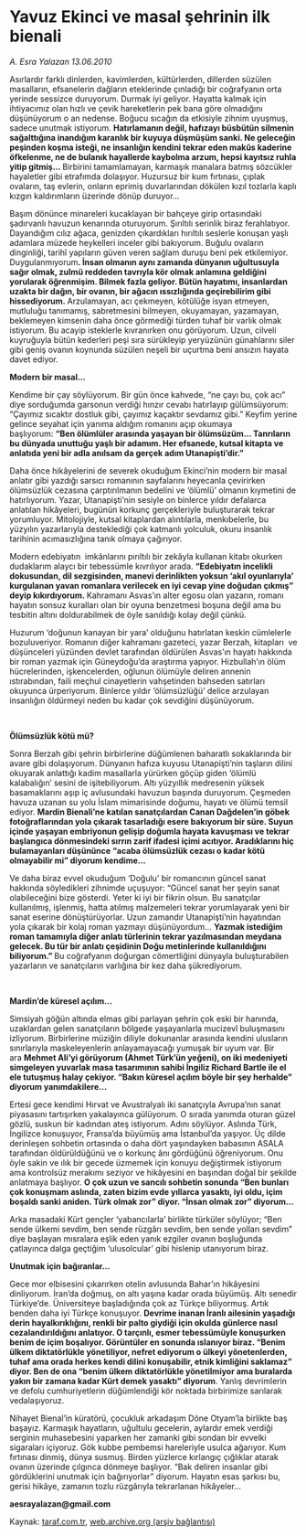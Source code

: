 # Yavuz Ekinci ve masal şehrinin ilk bienali

*A. Esra Yalazan 13.06.2010*

<div class="yazi">
<p>Asırlardır farklı dinlerden, kavimlerden, kültürlerden, dillerden süzülen masalların, efsanelerin dağların eteklerinde çınladığı bir coğrafyanın orta yerinde sessizce duruyorum. Durmak iyi geliyor. Hayatta kalmak için ihtiyacımız olan hızlı ve çevik hareketlerin pek bana göre olmadığını düşünüyorum o an nedense. Boğucu sıcağın da etkisiyle zihnim uyuşmuş, sadece unutmak istiyorum. <b>Hatırlamanın değil, hafızayı büsbütün silmenin sağalttığına inandığım karanlık bir kuyuya düşmüşüm sanki. Ne geleceğin peşinden koşma isteği, ne insanlığın kendini tekrar eden makûs kaderine öfkelenme, ne de bulanık hayallerde kaybolma arzum, hepsi kayıtsız ruhla yitip gitmiş... </b>Birbirini tamamlamayan, karmaşık manalara batmış sözcükler hayaletler gibi etrafımda dolaşıyor. Huzursuz bir kum fırtınası, çıplak ovaların, taş evlerin, onların eprimiş duvarlarından dökülen kızıl tozlarla kaplı kızgın kaldırımların üzerinde dönüp duruyor...</p>
<p>Başım dönünce minareleri kucaklayan bir bahçeye girip ortasındaki şadırvanlı havuzun kenarında oturuyorum. Şırıltılı serinlik biraz ferahlatıyor. Dayandığım cılız ağaca, genizden çıkardıkları hırıltılı seslerle konuşan yaşlı adamlara müzede heykelleri inceler gibi bakıyorum. Buğulu ovaların dinginliği, tarihî yapıların güven veren sağlam duruşu beni pek etkilemiyor. Duygulanmıyorum<b>. İnsan olmanın aynı zamanda dünyanın uğultusuyla sağır olmak, zulmü reddeden tavrıyla kör olmak anlamına geldiğini yorularak öğrenmişim. Bilmek fazla geliyor. Bütün hayatımı, insanlardan uzakta bir dağın, bir ovanın, bir ağacın ıssızlığında geçirebilirim gibi hissediyorum. </b>Arzulamayan, acı çekmeyen, kötülüğe isyan etmeyen, mutluluğu tanımamış, sabretmesini bilmeyen, okuyamayan, yazamayan, beklemeyen kimsenin daha önce görmediği türden tuhaf bir varlık olmak istiyorum. Bu acayip isteklerle kıvranırken onu görüyorum. Uzun, cilveli kuyruğuyla bütün kederleri peşi sıra sürükleyip yeryüzünün günahlarını siler gibi geniş ovanın koynunda süzülen neşeli bir uçurtma beni ansızın hayata davet ediyor.  <br/></p>
<p><b>Modern bir masal...</b></p>
<p>Kendime bir çay söylüyorum. Bir gün önce kahvede, “ne çayı bu, çok acı” diye sorduğumda garsonun verdiği hınzır cevabı hatırlayıp gülümsüyorum: “Çayımız sıcaktır dostluk gibi, çayımız kaçaktır sevdamız gibi.” Keyfim yerine gelince seyahat için yanıma aldığım romanını açıp okumaya başlıyorum: <b>“Ben ölümlüler arasında yaşayan bir ölümsüzüm... Tanrıların bu dünyada unuttuğu yaşlı bir adamım. Her efsanede, kutsal kitapta ve anlatıda yeni bir adla anılsam da gerçek adım Utanapişti’dir.”</b></p>
<p>Daha önce hikâyelerini de severek okuduğum Ekinci’nin modern bir masal anlatır gibi yazdığı sarsıcı romanının sayfalarını heyecanla çevirirken ölümsüzlük cezasına çarptırılmanın bedelini ve ‘ölümlü’ olmanın kıymetini de hatırlıyorum. Yazar, Utanapişti’nin sesiyle on binlerce yıldır defalarca anlatılan hikâyeleri, bugünün korkunç gerçekleriyle buluşturarak tekrar yorumluyor. Mitolojiyle, kutsal kitaplardan alıntılarla, menkıbelerle, bu yüzyılın yazarlarıyla desteklediği çok katmanlı yolculuk, okuru insanlık tarihinin acımasızlığına tanık olmaya çağırıyor.</p>
<p>Modern edebiyatın  imkânlarını pırıltılı bir zekâyla kullanan kitabı okurken dudaklarım alaycı bir tebessümle kıvrılıyor arada. <b>“Edebiyatın incelikli dokusundan, dil sezgisinden, manevi derinlikten yoksun ‘akıl oyunlarıyla’ kurgulanan yavan romanlara verilecek en iyi cevap yine doğudan çıkmış” deyip kıkırdıyorum. </b>Kahramanı Asvas’ın alter egosu olan yazarın, romanı hayatın sonsuz kuralları olan bir oyuna benzetmesi boşuna değil ama bu tesbitin altını doldurabilmek de öyle sanıldığı kolay değil çünkü.</p>
<p>Huzurum ‘doğunun kanayan bir yara’ olduğunu hatırlatan keskin cümlelerle bozuluveriyor. Romanın diğer kahramanı gazeteci, yazar Berzah, kitapları  ve düşünceleri yüzünden devlet tarafından öldürülen Asvas’ın hayatı hakkında bir roman yazmak için Güneydoğu’da araştırma yapıyor. Hizbullah’ın ölüm hücrelerinden, işkencelerden, oğlunun ölümüyle deliren annenin ıstırabından, faili meçhul cinayetlerin vahşetinden bahseden satırları okuyunca ürperiyorum. Binlerce yıldır ‘ölümsüzlüğü’ delice arzulayan insanlığın öldürmeyi neden bu kadar çok sevdiğini düşünüyorum.</p>
<p>    </p>
<p><b>Ölümsüzlük kötü mü?</b></p>
<p>Sonra Berzah gibi şehrin birbirlerine düğümlenen baharatlı sokaklarında bir avare gibi dolaşıyorum. Dünyanın hafıza kuyusu Utanapişti’nin taşların dilini okuyarak anlattığı kadim masallarla yürürken göçüp giden ‘ölümlü kalabalığın’ sesini de işitebiliyorum. Altı yüzyıllık medresenin yüksek basamaklarını aşıp iç avlusundaki havuzun başında duruyorum. Çeşmeden havuza uzanan su yolu İslam mimarisinde doğumu, hayatı ve ölümü temsil ediyor. <b>Mardin Bienali’ne katılan sanatçılardan Canan Dağdelen’in göbek fotoğraflarından yola çıkarak tasarladığı esere bakıyorum bir süre. Suyun içinde yaşayan embriyonun gelişip doğumla hayata kavuşması ve tekrar başlangıca dönmesindeki sırrın zarif ifadesi içimi acıtıyor. Aradıklarını hiç bulamayanları düşününce “acaba ölümsüzlük cezası o kadar kötü olmayabilir mi” diyorum kendime...</b></p>
<p>Ve daha biraz evvel okuduğum ‘Doğulu’ bir romancının güncel sanat hakkında söyledikleri zihnimde uçuşuyor: “Güncel sanat her şeyin sanat olabileceğini bize gösterdi. Yeter ki iyi bir fikrin olsun. Bu sanatçılar kullanılmış, işlenmiş, hatta atılmış malzemeleri tekrar yorumlayarak yeni bir sanat eserine dönüştürüyorlar. Uzun zamandır Utanapişti’nin hayatından yola çıkarak bir kolaj roman yazmayı düşünüyordum... <b>Yazmak istediğim roman tamamıyla diğer anlatı türlerinin tekrar yazılmasından meydana gelecek. Bu tür bir anlatı çeşidinin Doğu metinlerinde kullanıldığını biliyorum.” </b>Bu coğrafyanın doğurgan cömertliğini dünyayla buluşturabilen yazarların ve sanatçıların varlığına bir kez daha şükrediyorum.</p>
<p>    </p>
<p><b>Mardin’de küresel açılım...</b></p>
<p>Simsiyah göğün altında elmas gibi parlayan şehrin çok eski bir hanında, uzaklardan gelen sanatçıların bölgede yaşayanlarla mucizevî buluşmasını izliyorum. Birbirlerine müziğin diliyle dokunanlar arasında kendini ulusların sınırlarıyla maskeleyenlerin anlayamayacağı yumuşak bir uyum var. Bir ara <b>Mehmet Ali’yi görüyorum (Ahmet Türk’ün yeğeni), on iki medeniyeti simgeleyen yuvarlak masa tasarımının sahibi İngiliz Richard Bartle ile el ele tutuşmuş halay çekiyor. “Bakın küresel açılım böyle bir şey herhalde” diyorum yanımdakilere...</b></p>
<p>Ertesi gece kendimi Hırvat ve Avustralyalı iki sanatçıyla Avrupa’nın sanat piyasasını tartışırken yakalayınca gülüyorum. O sırada yanımda oturan güzel gözlü, suskun bir kadından ateş istiyorum. Adını söylüyor. Aslında Türk, İngilizce konuşuyor, Fransa’da büyümüş ama İstanbul’da yaşıyor. Üç dilde derinleşen sohbetin ortasında o daha dört yaşındayken babasının ASALA tarafından öldürüldüğünü ve o korkunç ânı gördüğünü öğreniyorum. Onu öyle sakin ve ılık bir gecede üzmemek için konuyu değiştirmek istiyorum ama kontrolsüz merakımı seziyor ve hikâyesini en başından doğal bir şekilde anlatmaya başlıyor. <b>O çok uzun ve sancılı sohbetin sonunda “Ben bunları çok konuşmam aslında, zaten bizim evde yıllarca yasaktı, iyi oldu, içim boşaldı sanki aniden. Türk olmak zor” diyor. “İnsan olmak zor” diyorum...</b></p>
<p>Arka masadaki Kürt gençler ‘yabancılarla’ birlikte türküler söylüyor; “Ben sende ülkemi sevdim, ben sende rüzgârı sevdim, ben sende yolları sevdim” diye başlayan mısralara eşlik eden yanık ezgiler ovanın boşluğunda çatlayınca dalga geçtiğim ‘ulusolcular’ gibi hislenip utanıyorum biraz. <br/></p>
<p><b>Unutmak için bağıranlar...</b></p>
<p>Gece mor elbisesini çıkarırken otelin avlusunda Bahar’ın hikâyesini dinliyorum. İran’da doğmuş, on altı yaşına kadar orada büyümüş. Altı senedir Türkiye’de. Üniversiteye başladığında çok az Türkçe biliyormuş. Artık benden daha iyi Türkçe konuşuyor. <b>Devrime inanan İranlı ailesinin yaşadığı derin hayalkırıklığını, renkli bir palto giydiği için okulda günlerce nasıl cezalandırıldığını anlatıyor. O tarçınlı, esmer tebessümüyle konuşurken benim de içim boşalıyor. Görüntüler en sonunda ıslanıyor biraz. “Benim ülkem diktatörlükle yönetiliyor, nefret ediyorum o ülkeyi yönetenlerden, tuhaf ama orada herkes kendi dilini konuşabilir, etnik kimliğini saklamaz” diyor. Ben de ona “benim ülkem diktatörlükle yönetilmiyor ama buralarda yakın bir zamana kadar Kürt demek yasaktı” diyorum</b>. Yanlış devrimlerin ve defolu cumhuriyetlerin düğümlendiği kör noktada birbirimize sarılarak vedalaşıyoruz.</p>
<p>Nihayet Bienal’in küratörü, çocukluk arkadaşım Döne Otyam’la birlikte baş başayız. Karmaşık hayatların, uğultulu gecelerin, aylardır emek verdiği serginin muhasebesini yaparken her zamanki gibi sondan bir evvelki sigaraları içiyoruz. Gök kubbe pembemsi hareleriyle usulca ağarıyor. Kum fırtınası dinmiş, dünya susmuş. Birden yüzlerce kırlangıç çığlıklar atarak ovanın üzerinde çılgınca dönmeye başlıyor. “Bak deliren insanlar gibi gördüklerini unutmak için bağırıyorlar” diyorum. Hayatın esas şarkısı bu, gerisi hikâye, zamanın tozlu rüzgârıyla tekrarlanan hikâyeler...</p>
<p><b>aesrayalazan@gmail.com</b></p></div>

Kaynak: [taraf.com.tr](http://www.taraf.com.tr:80/a-esra-yalazan/makale-yavuz-ekinci-ve-masal-sehrinin-ilk-bienali.htm), [web.archive.org (arşiv bağlantısı)](http://web.archive.org/web/20100615003756/http://www.taraf.com.tr:80/a-esra-yalazan/makale-yavuz-ekinci-ve-masal-sehrinin-ilk-bienali.htm)

